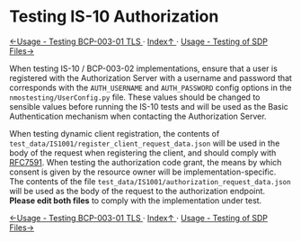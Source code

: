 # Testing IS-10 Authorization

[←Usage - Testing BCP-003-01 TLS ](2.2._Usage_-_Testing_BCP-003-01_TLS.md) · [ Index↑ ](..) · [Usage - Testing of SDP Files→](2.4._Usage_-_Testing_of_SDP_Files.md)

When testing IS-10 / BCP-003-02 implementations, ensure that a user is registered with the Authorization Server with a
username and password that corresponds with the `AUTH_USERNAME` and `AUTH_PASSWORD` config options in the
`nmostesting/UserConfig.py` file. These values should be changed to sensible values before running the IS-10 tests
and will be used as the Basic Authentication mechanism when contacting the Authorization Server.

When testing dynamic client registration, the contents of `test_data/IS1001/register_client_request_data.json` will be used in
the body of the request when registering the client, and should comply with [RFC7591](https://tools.ietf.org/html/rfc7591). When
testing the authorization code grant, the means by which consent is given by the resource owner will be implementation-specific.
The contents of the file `test_data/IS1001/authorization_request_data.json` will be used as the body of the request to the
authorization endpoint. **Please edit both files** to comply with the implementation under test.

[←Usage - Testing BCP-003-01 TLS ](2.2._Usage_-_Testing_BCP-003-01_TLS.md) · [ Index↑ ](..) · [Usage - Testing of SDP Files→](2.4._Usage_-_Testing_of_SDP_Files.md)

